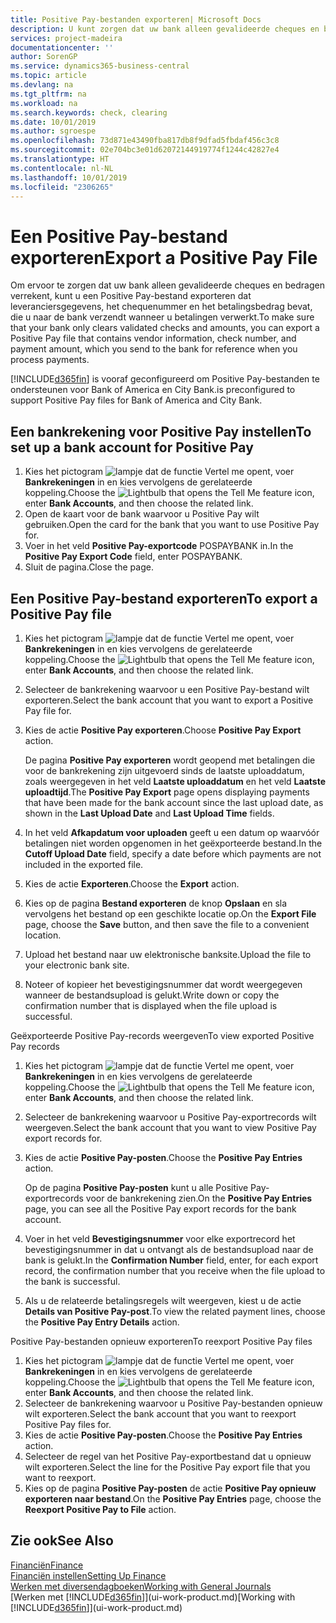 ```yaml
---
title: Positive Pay-bestanden exporteren| Microsoft Docs
description: U kunt zorgen dat uw bank alleen gevalideerde cheques en bedragen verrekent door een Positive Pay-bestand te exporteren dat gegevens over leveranciers en betalingen bevat.
services: project-madeira
documentationcenter: ''
author: SorenGP
ms.service: dynamics365-business-central
ms.topic: article
ms.devlang: na
ms.tgt_pltfrm: na
ms.workload: na
ms.search.keywords: check, clearing
ms.date: 10/01/2019
ms.author: sgroespe
ms.openlocfilehash: 73d871e43490fba817db8f9dfad5fbdaf456c3c8
ms.sourcegitcommit: 02e704bc3e01d62072144919774f1244c42827e4
ms.translationtype: HT
ms.contentlocale: nl-NL
ms.lasthandoff: 10/01/2019
ms.locfileid: "2306265"
---
```

# <a name="export-a-positive-pay-file"></a><span data-ttu-id="ca9c4-103">Een Positive Pay-bestand exporteren</span><span class="sxs-lookup"><span data-stu-id="ca9c4-103">Export a Positive Pay File</span></span>
<span data-ttu-id="ca9c4-104">Om ervoor te zorgen dat uw bank alleen gevalideerde cheques en bedragen verrekent, kunt u een Positive Pay-bestand exporteren dat leveranciersgegevens, het chequenummer en het betalingsbedrag bevat, die u naar de bank verzendt wanneer u betalingen verwerkt.</span><span class="sxs-lookup"><span data-stu-id="ca9c4-104">To make sure that your bank only clears validated checks and amounts, you can export a Positive Pay file that contains vendor information, check number, and payment amount, which you send to the bank for reference when you process payments.</span></span>

[!INCLUDE[d365fin](includes/d365fin_md.md)] <span data-ttu-id="ca9c4-105">is vooraf geconfigureerd om Positive Pay-bestanden te ondersteunen voor Bank of America en City Bank.</span><span class="sxs-lookup"><span data-stu-id="ca9c4-105">is preconfigured to support Positive Pay files for Bank of America and City Bank.</span></span>

## <a name="to-set-up-a-bank-account-for-positive-pay"></a><span data-ttu-id="ca9c4-106">Een bankrekening voor Positive Pay instellen</span><span class="sxs-lookup"><span data-stu-id="ca9c4-106">To set up a bank account for Positive Pay</span></span>
1. <span data-ttu-id="ca9c4-107">Kies het pictogram ![lampje dat de functie Vertel me opent](media/ui-search/search_small.png "Vertel me wat u wilt doen"), voer **Bankrekeningen** in en kies vervolgens de gerelateerde koppeling.</span><span class="sxs-lookup"><span data-stu-id="ca9c4-107">Choose the ![Lightbulb that opens the Tell Me feature](media/ui-search/search_small.png "Tell me what you want to do") icon, enter **Bank Accounts**, and then choose the related link.</span></span>
2. <span data-ttu-id="ca9c4-108">Open de kaart voor de bank waarvoor u Positive Pay wilt gebruiken.</span><span class="sxs-lookup"><span data-stu-id="ca9c4-108">Open the card for the bank that you want to use Positive Pay for.</span></span>
3. <span data-ttu-id="ca9c4-109">Voer in het veld **Positive Pay-exportcode** POSPAYBANK in.</span><span class="sxs-lookup"><span data-stu-id="ca9c4-109">In the **Positive Pay Export Code** field, enter POSPAYBANK.</span></span>
4. <span data-ttu-id="ca9c4-110">Sluit de pagina.</span><span class="sxs-lookup"><span data-stu-id="ca9c4-110">Close the page.</span></span>

## <a name="to-export-a-positive-pay-file"></a><span data-ttu-id="ca9c4-111">Een Positive Pay-bestand exporteren</span><span class="sxs-lookup"><span data-stu-id="ca9c4-111">To export a Positive Pay file</span></span>
1. <span data-ttu-id="ca9c4-112">Kies het pictogram ![lampje dat de functie Vertel me opent](media/ui-search/search_small.png "Vertel me wat u wilt doen"), voer **Bankrekeningen** in en kies vervolgens de gerelateerde koppeling.</span><span class="sxs-lookup"><span data-stu-id="ca9c4-112">Choose the ![Lightbulb that opens the Tell Me feature](media/ui-search/search_small.png "Tell me what you want to do") icon, enter **Bank Accounts**, and then choose the related link.</span></span>
2. <span data-ttu-id="ca9c4-113">Selecteer de bankrekening waarvoor u een Positive Pay-bestand wilt exporteren.</span><span class="sxs-lookup"><span data-stu-id="ca9c4-113">Select the bank account that you want to export a Positive Pay file for.</span></span>
3. <span data-ttu-id="ca9c4-114">Kies de actie **Positive Pay exporteren**.</span><span class="sxs-lookup"><span data-stu-id="ca9c4-114">Choose **Positive Pay Export** action.</span></span>

    <span data-ttu-id="ca9c4-115">De pagina **Positive Pay exporteren** wordt geopend met betalingen die voor de bankrekening zijn uitgevoerd sinds de laatste uploaddatum, zoals weergegeven in het veld **Laatste uploaddatum** en het veld **Laatste uploadtijd**.</span><span class="sxs-lookup"><span data-stu-id="ca9c4-115">The **Positive Pay Export** page opens displaying payments that have been made for the bank account since the last upload date, as shown in the **Last Upload Date** and **Last Upload Time** fields.</span></span>
4. <span data-ttu-id="ca9c4-116">In het veld **Afkapdatum voor uploaden** geeft u een datum op waarvóór betalingen niet worden opgenomen in het geëxporteerde bestand.</span><span class="sxs-lookup"><span data-stu-id="ca9c4-116">In the **Cutoff Upload Date** field, specify a date before which payments are not included in the exported file.</span></span>
5. <span data-ttu-id="ca9c4-117">Kies de actie **Exporteren**.</span><span class="sxs-lookup"><span data-stu-id="ca9c4-117">Choose the **Export** action.</span></span>
6. <span data-ttu-id="ca9c4-118">Kies op de pagina **Bestand exporteren** de knop **Opslaan** en sla vervolgens het bestand op een geschikte locatie op.</span><span class="sxs-lookup"><span data-stu-id="ca9c4-118">On the **Export File** page, choose the **Save** button, and then save the file to a convenient location.</span></span>
7. <span data-ttu-id="ca9c4-119">Upload het bestand naar uw elektronische banksite.</span><span class="sxs-lookup"><span data-stu-id="ca9c4-119">Upload the file to your electronic bank site.</span></span>
8. <span data-ttu-id="ca9c4-120">Noteer of kopieer het bevestigingsnummer dat wordt weergegeven wanneer de bestandsupload is gelukt.</span><span class="sxs-lookup"><span data-stu-id="ca9c4-120">Write down or copy the confirmation number that is displayed when the file upload is successful.</span></span>

<span data-ttu-id="ca9c4-121">Geëxporteerde Positive Pay-records weergeven</span><span class="sxs-lookup"><span data-stu-id="ca9c4-121">To view exported Positive Pay records</span></span>

1. <span data-ttu-id="ca9c4-122">Kies het pictogram ![lampje dat de functie Vertel me opent](media/ui-search/search_small.png "Vertel me wat u wilt doen"), voer **Bankrekeningen** in en kies vervolgens de gerelateerde koppeling.</span><span class="sxs-lookup"><span data-stu-id="ca9c4-122">Choose the ![Lightbulb that opens the Tell Me feature](media/ui-search/search_small.png "Tell me what you want to do") icon, enter **Bank Accounts**, and then choose the related link.</span></span>
2. <span data-ttu-id="ca9c4-123">Selecteer de bankrekening waarvoor u Positive Pay-exportrecords wilt weergeven.</span><span class="sxs-lookup"><span data-stu-id="ca9c4-123">Select the bank account that you want to view Positive Pay export records for.</span></span>
3. <span data-ttu-id="ca9c4-124">Kies de actie **Positive Pay-posten**.</span><span class="sxs-lookup"><span data-stu-id="ca9c4-124">Choose the **Positive Pay Entries** action.</span></span>

    <span data-ttu-id="ca9c4-125">Op de pagina **Positive Pay-posten** kunt u alle Positive Pay-exportrecords voor de bankrekening zien.</span><span class="sxs-lookup"><span data-stu-id="ca9c4-125">On the **Positive Pay Entries** page, you can see all the Positive Pay export records for the bank account.</span></span>
4. <span data-ttu-id="ca9c4-126">Voer in het veld **Bevestigingsnummer** voor elke exportrecord het bevestigingsnummer in dat u ontvangt als de bestandsupload naar de bank is gelukt.</span><span class="sxs-lookup"><span data-stu-id="ca9c4-126">In the **Confirmation Number** field, enter, for each export record, the confirmation number that you receive when the file upload to the bank is successful.</span></span>
5. <span data-ttu-id="ca9c4-127">Als u de relateerde betalingsregels wilt weergeven, kiest u de actie **Details van Positive Pay-post**.</span><span class="sxs-lookup"><span data-stu-id="ca9c4-127">To view the related payment lines, choose the **Positive Pay Entry Details** action.</span></span>

<span data-ttu-id="ca9c4-128">Positive Pay-bestanden opnieuw exporteren</span><span class="sxs-lookup"><span data-stu-id="ca9c4-128">To reexport Positive Pay files</span></span>

1. <span data-ttu-id="ca9c4-129">Kies het pictogram ![lampje dat de functie Vertel me opent](media/ui-search/search_small.png "Vertel me wat u wilt doen"), voer **Bankrekeningen** in en kies vervolgens de gerelateerde koppeling.</span><span class="sxs-lookup"><span data-stu-id="ca9c4-129">Choose the ![Lightbulb that opens the Tell Me feature](media/ui-search/search_small.png "Tell me what you want to do") icon, enter **Bank Accounts**, and then choose the related link.</span></span>
2. <span data-ttu-id="ca9c4-130">Selecteer de bankrekening waarvoor u Positive Pay-bestanden opnieuw wilt exporteren.</span><span class="sxs-lookup"><span data-stu-id="ca9c4-130">Select the bank account that you want to reexport Positive Pay files for.</span></span>
3. <span data-ttu-id="ca9c4-131">Kies de actie **Positive Pay-posten**.</span><span class="sxs-lookup"><span data-stu-id="ca9c4-131">Choose the **Positive Pay Entries** action.</span></span>
4. <span data-ttu-id="ca9c4-132">Selecteer de regel van het Positive Pay-exportbestand dat u opnieuw wilt exporteren.</span><span class="sxs-lookup"><span data-stu-id="ca9c4-132">Select the line for the Positive Pay export file that you want to reexport.</span></span>
5. <span data-ttu-id="ca9c4-133">Kies op de pagina **Positive Pay-posten** de actie **Positive Pay opnieuw exporteren naar bestand**.</span><span class="sxs-lookup"><span data-stu-id="ca9c4-133">On the **Positive Pay Entries** page, choose the **Reexport Positive Pay to File** action.</span></span>

## <a name="see-also"></a><span data-ttu-id="ca9c4-134">Zie ook</span><span class="sxs-lookup"><span data-stu-id="ca9c4-134">See Also</span></span>
[<span data-ttu-id="ca9c4-135">Financiën</span><span class="sxs-lookup"><span data-stu-id="ca9c4-135">Finance</span></span>](finance.md)  
[<span data-ttu-id="ca9c4-136">Financiën instellen</span><span class="sxs-lookup"><span data-stu-id="ca9c4-136">Setting Up Finance</span></span>](finance-setup-finance.md)  
[<span data-ttu-id="ca9c4-137">Werken met diversendagboeken</span><span class="sxs-lookup"><span data-stu-id="ca9c4-137">Working with General Journals</span></span>](ui-work-general-journals.md)  
<span data-ttu-id="ca9c4-138">[Werken met [!INCLUDE[d365fin](includes/d365fin_md.md)]](ui-work-product.md)</span><span class="sxs-lookup"><span data-stu-id="ca9c4-138">[Working with [!INCLUDE[d365fin](includes/d365fin_md.md)]](ui-work-product.md)</span></span>
